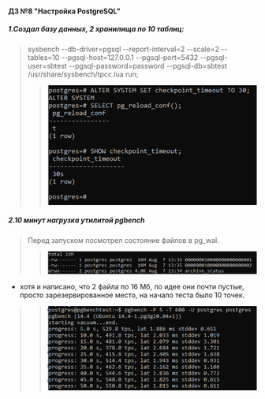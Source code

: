 #### ДЗ №8 "Настройка PostgreSQL"
##### _1.Создал базу данных, 2 хранилища по 10 таблиц:_ 
> sysbench --db-driver=pgsql --report-interval=2 --scale=2 --tables=10 --pgsql-host=127.0.0.1 --pgsql-port=5432 --pgsql-user=sbtest --pgsql-password=password --pgsql-db=sbtest /usr/share/sysbench/tpcc.lua run; 
>> ![alt tag](https://github.com/vinogradishev/vinogradishev/blob/6bbe8b45143d7f1f97001aba5ffc7ac2d6a920ab/set30sec.png)

##### _2.10 минут нагрузка утилитой pgbench_ 
> Перед запуском посмотрел состояние файлов в pg_wal.
>> ![alt tag](https://github.com/vinogradishev/vinogradishev/blob/6bbe8b45143d7f1f97001aba5ffc7ac2d6a920ab/beforestartpgbench.png)
- хотя и написано, что 2 файла по 16 Мб, по идее они почти пустые, просто зарезервированное место, на начало теста было 10 точек.
>> ![alt tag](https://github.com/vinogradishev/vinogradishev/blob/6bbe8b45143d7f1f97001aba5ffc7ac2d6a920ab/startpgbench.png)
